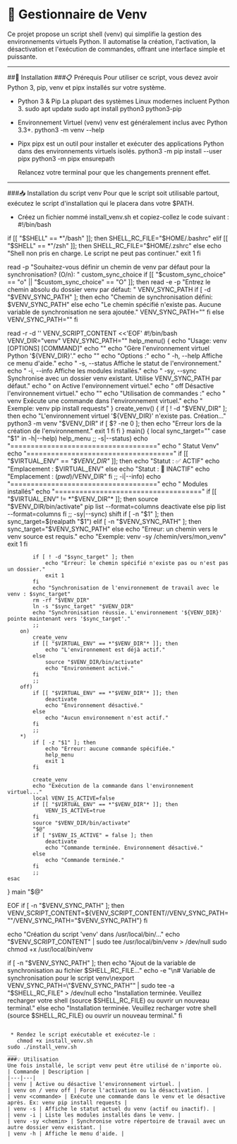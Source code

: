 
# 🐍 Gestionnaire de Venv
Ce projet propose un script shell (venv) qui simplifie la gestion des environnements virtuels Python. Il automatise la création, l'activation, la désactivation et l'exécution de commandes, offrant une interface simple et puissante.
___
##🚀 Installation
###📋 Prérequis
Pour utiliser ce script, vous devez avoir Python 3, pip, venv et pipx installés sur votre système.
 * Python 3 & Pip
   La plupart des systèmes Linux modernes incluent Python 3.
   sudo apt update
sudo apt install python3 python3-pip

 * Environnement Virtuel (venv)
   venv est généralement inclus avec Python 3.3+.
   python3 -m venv --help

 * Pipx
   pipx est un outil pour installer et exécuter des applications Python dans des environnements virtuels isolés.
   python3 -m pip install --user pipx
python3 -m pipx ensurepath

   Relancez votre terminal pour que les changements prennent effet.

___
###📥 Installation du script venv
Pour que le script soit utilisable partout, exécutez le script d'installation qui le placera dans votre $PATH.
 * Créez un fichier nommé install_venv.sh et copiez-collez le code suivant :
   #!/bin/bash

if [[ "$SHELL" == *"/bash" ]]; then
    SHELL_RC_FILE="$HOME/.bashrc"
elif [[ "$SHELL" == *"/zsh" ]]; then
    SHELL_RC_FILE="$HOME/.zshrc"
else
    echo "Shell non pris en charge. Le script ne peut pas continuer."
    exit 1
fi

read -p "Souhaitez-vous définir un chemin de venv par défaut pour la synchronisation? (O/n): " custom_sync_choice
if [[ "$custom_sync_choice" == "o" || "$custom_sync_choice" == "O" ]]; then
    read -e -p "Entrez le chemin absolu du dossier venv par défaut: " VENV_SYNC_PATH
    if [ -d "$VENV_SYNC_PATH" ]; then
        echo "Chemin de synchronisation défini: $VENV_SYNC_PATH"
    else
        echo "Le chemin spécifié n'existe pas. Aucune variable de synchronisation ne sera ajoutée."
        VENV_SYNC_PATH=""
    fi
else
    VENV_SYNC_PATH=""
fi

read -r -d '' VENV_SCRIPT_CONTENT <<'EOF'
#!/bin/bash
VENV_DIR="venv"
VENV_SYNC_PATH="" 
help_menu() {
    echo "Usage: venv [OPTIONS] [COMMAND]"
    echo ""
    echo "Gère l'environnement virtuel Python '${VENV_DIR}'."
    echo ""
    echo "Options :"
    echo "  -h, --help       Affiche ce menu d'aide."
    echo "  -s, --status     Affiche le statut de l'environnement."
    echo "  -i, --info       Affiche les modules installés."
    echo "  -sy, --sync      Synchronise avec un dossier venv existant. Utilise VENV_SYNC_PATH par défaut."
    echo "  on               Active l'environnement virtuel."
    echo "  off              Désactive l'environnement virtuel."
    echo ""
    echo "Utilisation de commandes :"
    echo "  venv <commande>  Exécute une commande dans l'environnement virtuel."
    echo "  Exemple: venv pip install requests"
}
create_venv() {
    if [ ! -d "$VENV_DIR" ]; then
        echo "L'environnement virtuel '${VENV_DIR}' n'existe pas. Création..."
        python3 -m venv "$VENV_DIR"
        if [ $? -ne 0 ]; then
            echo "Erreur lors de la création de l'environnement."
            exit 1
        fi
    fi
}
main() {
    local sync_target=""
    case "$1" in
        -h|--help)
            help_menu
            ;;
        -s|--status)
            echo "===================================="
            echo "  Statut Venv"
            echo "===================================="
            if [[ "$VIRTUAL_ENV" == *"$VENV_DIR"* ]]; then
                echo "Statut : ✅ ACTIF"
                echo "Emplacement : $VIRTUAL_ENV"
            else
                echo "Statut : 🔴 INACTIF"
                echo "Emplacement : $(pwd)/$VENV_DIR"
            fi
            ;;
        -i|--info)
            echo "===================================="
            echo "  Modules installés"
            echo "===================================="
            if [[ "$VIRTUAL_ENV" != *"$VENV_DIR"* ]]; then
                source "$VENV_DIR/bin/activate"
                pip list --format=columns
                deactivate
            else
                pip list --format=columns
            fi
            ;;
        -sy|--sync)
            shift
            if [ -n "$1" ]; then
                sync_target=$(realpath "$1")
            elif [ -n "$VENV_SYNC_PATH" ]; then
                sync_target="$VENV_SYNC_PATH"
            else
                echo "Erreur: un chemin vers le venv source est requis."
                echo "Exemple: venv -sy /chemin/vers/mon_venv"
                exit 1
            fi

            if [ ! -d "$sync_target" ]; then
                echo "Erreur: le chemin spécifié n'existe pas ou n'est pas un dossier."
                exit 1
            fi
            echo "Synchronisation de l'environnement de travail avec le venv : $sync_target"
            rm -rf "$VENV_DIR"
            ln -s "$sync_target" "$VENV_DIR"
            echo "Synchronisation réussie. L'environnement '${VENV_DIR}' pointe maintenant vers '$sync_target'."
            ;;
        on)
            create_venv
            if [[ "$VIRTUAL_ENV" == *"$VENV_DIR"* ]]; then
                echo "L'environnement est déjà actif."
            else
                source "$VENV_DIR/bin/activate"
                echo "Environnement activé."
            fi
            ;;
        off)
            if [[ "$VIRTUAL_ENV" == *"$VENV_DIR"* ]]; then
                deactivate
                echo "Environnement désactivé."
            else
                echo "Aucun environnement n'est actif."
            fi
            ;;
        *)
            if [ -z "$1" ]; then
                echo "Erreur: aucune commande spécifiée."
                help_menu
                exit 1
            fi

            create_venv
            echo "Exécution de la commande dans l'environnement virtuel..."
            local VENV_IS_ACTIVE=false
            if [[ "$VIRTUAL_ENV" == *"$VENV_DIR"* ]]; then
                VENV_IS_ACTIVE=true
            fi
            source "$VENV_DIR/bin/activate"
            "$@"
            if [ "$VENV_IS_ACTIVE" = false ]; then
                deactivate
                echo "Commande terminée. Environnement désactivé."
            else
                echo "Commande terminée."
            fi
            ;;
    esac
}
main "$@"

EOF
if [ -n "$VENV_SYNC_PATH" ]; then
    VENV_SCRIPT_CONTENT=${VENV_SCRIPT_CONTENT//VENV_SYNC_PATH=""/VENV_SYNC_PATH=\"$VENV_SYNC_PATH\"}
fi

echo "Création du script 'venv' dans /usr/local/bin/..."
echo "$VENV_SCRIPT_CONTENT" | sudo tee /usr/local/bin/venv > /dev/null
sudo chmod +x /usr/local/bin/venv

if [ -n "$VENV_SYNC_PATH" ]; then
    echo "Ajout de la variable de synchronisation au fichier $SHELL_RC_FILE..."
    echo -e "\n# Variable de synchronisation pour le script venv\nexport VENV_SYNC_PATH=\"$VENV_SYNC_PATH\"" | sudo tee -a "$SHELL_RC_FILE" > /dev/null
    echo "Installation terminée. Veuillez recharger votre shell (source $SHELL_RC_FILE) ou ouvrir un nouveau terminal."
else
    echo "Installation terminée. Veuillez recharger votre shell (source $SHELL_RC_FILE) ou ouvrir un nouveau terminal."
fi
```

 * Rendez le script exécutable et exécutez-le :
   chmod +x install_venv.sh
sudo ./install_venv.sh
___
###💡 Utilisation
Une fois installé, le script venv peut être utilisé de n'importe où.
| Commande | Description |
|---|---|
| venv | Active ou désactive l'environnement virtuel. |
| venv on / venv off | Force l'activation ou la désactivation. |
| venv <commande> | Exécute une commande dans le venv et le désactive après. Ex: venv pip install requests |
| venv -s | Affiche le statut actuel du venv (actif ou inactif). |
| venv -i | Liste les modules installés dans le venv. |
| venv -sy <chemin> | Synchronise votre répertoire de travail avec un autre dossier venv existant. |
| venv -h | Affiche le menu d'aide. |

